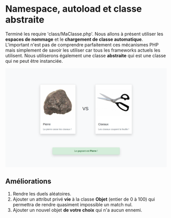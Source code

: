 # Namespace, autoload et classe abstraite

Terminé les require 'class/MaClasse.php'. Nous allons à présent utiliser les **espaces de nommage** et le **chargement de classe automatique**.
L'important n'est pas de comprendre parfaitement ces mécanismes PHP mais simplement de savoir les utiliser car tous les frameworks actuels les utilisent.
Nous utiliserons également une classe **abstraite** qui est une classe qui ne peut être instanciée.

![Alt text](img/screenshot.png?raw=true "Screenshot")

## Améliorations
1. Rendre les duels aléatoires.
2. Ajouter un attribut privé **vie** à la  classe **Objet** (entier de 0 à 100) qui permettra de rendre quasiment impossible un match nul.
3. Ajouter un nouvel objet **de votre choix** qui n'a aucun ennemi.

